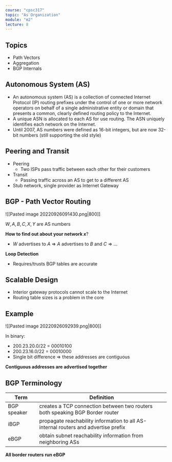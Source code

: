 ```yaml
---
course: "cpsc317"
topic: "As Organization"
module: "m2"
lecture: 8
---
```



## Topics
- Path Vectors
- Aggregation
- BGP Internals


## Autonomous System (AS)
- An autonomous system (AS) is a collection of  connected Internet Protocol (IP) routing prefixes under  the control of one or more network operators on behalf  of a single administrative entity or domain that  presents a common, clearly defined routing policy to  the Internet.
 - A unique ASN is allocated to each AS for use routing.   The ASN uniquely identifies each network on the   Internet.  
-  Until 2007, AS numbers were defined as 16-bit   integers, but are now 32-bit numbers (still supporting   the old style)


## Peering and Transit
- Peering
    - Two ISPs pass traffic between each other for their customers
- Transit
    - Passing traffic across an AS to get to a different AS
- Stub network, single provider as Internet Gateway


## BGP - Path Vector Routing
![[Pasted image 20220926091430.png|800]]

$W, A, B, C, X, Y$ are AS numbers

**How to find out about your network $x$**?
- $W$ advertises to $A$ => $A$ advertises to $B$ and $C$ => ...

**Loop Detection**
- Requires/trusts BGP tables are accurate


## Scalable Design
- Interior gateway protocols cannot scale to the Internet
- Routing table sizes is a problem in the core


## Example
![[Pasted image 20220926092939.png|800]]

In binary:
- 200.23.20.0/22 = 00010100
- 200.23.16.0/22 = 00010000
- Single bit difference => these addresses are contiguous

**Contiguous addresses are advertised together**


## BGP Terminology
| Term        | Definition                                                                               |
| ----------- | ---------------------------------------------------------------------------------------- |
| BGP speaker | creates a   TCP connection between   two routers both speaking   BGP   Border router     |
| iBGP        | propagate   reachability information to   all AS-internal routers and   advertise prefix |
| eBGP        | obtain subnet   reachability information   from neighboring ASs                          |

**All border routers run eBGP**
